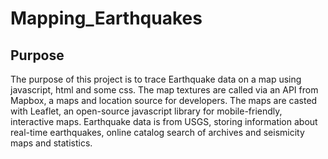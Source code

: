# Mapping_Earthquakes
## Purpose
The purpose of this project is to trace Earthquake data on a map using javascript, html and some css. The map textures are called via an API from Mapbox, a maps and location source for developers. The maps are casted with Leaflet, an open-source javascript library for mobile-friendly, interactive maps. Earthquake data is from USGS, storing information about real-time earthquakes, online catalog search of archives and seismicity maps and statistics.
